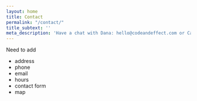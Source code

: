 ```yaml
---
layout: home
title: Contact
permalink: "/contact/"
title_subtext: ''
meta_description: 'Have a chat with Dana: hello@codeandeffect.com or Call +1 780‑619‑8868'
---
```

Need to add

* address
* phone
* email
* hours
* contact form
* map
